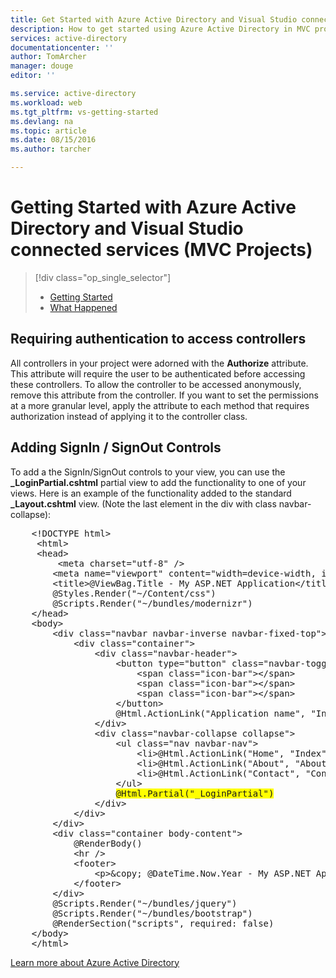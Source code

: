 ```yaml
---
title: Get Started with Azure Active Directory and Visual Studio connected services (MVC projects) | Microsoft Docs
description: How to get started using Azure Active Directory in MVC projects after connecting to or creating an Azure AD using Visual Studio connected services
services: active-directory
documentationcenter: ''
author: TomArcher
manager: douge
editor: ''

ms.service: active-directory
ms.workload: web
ms.tgt_pltfrm: vs-getting-started
ms.devlang: na
ms.topic: article
ms.date: 08/15/2016
ms.author: tarcher

---
```

# Getting Started with Azure Active Directory and Visual Studio connected services (MVC Projects)
> [!div class="op_single_selector"]
> * [Getting Started](vs-active-directory-dotnet-getting-started.md)
> * [What Happened](vs-active-directory-dotnet-what-happened.md)
> 
> 

## Requiring authentication to access controllers
All controllers in your project were adorned with the **Authorize** attribute. This attribute will require the user to be authenticated before accessing these controllers. To allow the controller to be accessed anonymously, remove this attribute from the controller. If you want to set the permissions at a more granular level, apply the attribute to each method that requires authorization instead of applying it to the controller class.

## Adding SignIn / SignOut Controls
To add a the SignIn/SignOut controls to your view, you can use the **_LoginPartial.cshtml** partial view to add the functionality to one of your views. Here is an example of the functionality added to the standard **_Layout.cshtml** view. (Note the last element in the div with class navbar-collapse):

<pre>
    &lt;!DOCTYPE html&gt; 
     &lt;html&gt; 
     &lt;head&gt; 
         &lt;meta charset="utf-8" /&gt; 
        &lt;meta name="viewport" content="width=device-width, initial-scale=1.0"&gt; 
        &lt;title&gt;@ViewBag.Title - My ASP.NET Application&lt;/title&gt; 
        @Styles.Render("~/Content/css") 
        @Scripts.Render("~/bundles/modernizr") 
    &lt;/head&gt; 
    &lt;body&gt; 
        &lt;div class="navbar navbar-inverse navbar-fixed-top"&gt; 
            &lt;div class="container"&gt; 
                &lt;div class="navbar-header"&gt; 
                    &lt;button type="button" class="navbar-toggle" data-toggle="collapse" data-target=".navbar-collapse"&gt; 
                        &lt;span class="icon-bar"&gt;&lt;/span&gt; 
                        &lt;span class="icon-bar"&gt;&lt;/span&gt; 
                        &lt;span class="icon-bar"&gt;&lt;/span&gt; 
                    &lt;/button&gt; 
                    @Html.ActionLink("Application name", "Index", "Home", new { area = "" }, new { @class = "navbar-brand" }) 
                &lt;/div&gt; 
                &lt;div class="navbar-collapse collapse"&gt; 
                    &lt;ul class="nav navbar-nav"&gt; 
                        &lt;li&gt;@Html.ActionLink("Home", "Index", "Home")&lt;/li&gt; 
                        &lt;li&gt;@Html.ActionLink("About", "About", "Home")&lt;/li&gt; 
                        &lt;li&gt;@Html.ActionLink("Contact", "Contact", "Home")&lt;/li&gt; 
                    &lt;/ul&gt; 
                    <span style="background-color:yellow">@Html.Partial("_LoginPartial")</span> 
                &lt;/div&gt; 
            &lt;/div&gt; 
        &lt;/div&gt; 
        &lt;div class="container body-content"&gt; 
            @RenderBody() 
            &lt;hr /&gt; 
            &lt;footer&gt; 
                &lt;p&gt;&amp;copy; @DateTime.Now.Year - My ASP.NET Application&lt;/p&gt; 
            &lt;/footer&gt; 
        &lt;/div&gt; 
        @Scripts.Render("~/bundles/jquery") 
        @Scripts.Render("~/bundles/bootstrap") 
        @RenderSection("scripts", required: false) 
    &lt;/body&gt; 
    &lt;/html&gt;
</pre>

[Learn more about Azure Active Directory](https://azure.microsoft.com/services/active-directory/) 

